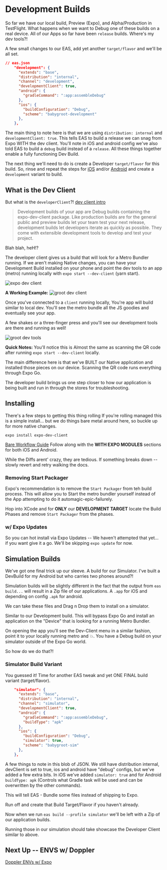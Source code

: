 # Development Builds

So far we have our local build, Preview (Expo), and Alpha/Production in TestFlight. What happens when we want to Debug one of these builds on a real device. All of our Apps so far have been `release` builds. Where's my dev tools?!

A few small changes to our EAS, add yet another `target/flavor` and we'll be all set.

```json
// eas.json
    "development": {
      "extends": "base",
      "distribution": "internal",
      "channel": "development",
      "developmentClient": true,
      "android": {
        "gradleCommand": ":app:assembleDebug"
      },
      "ios": {
        "buildConfiguration": "Debug",
        "scheme": "babygroot-development"
      },
    },
```

The main thing to note here is that we are using `distribution: internal` and `developmentClient: true`. This tells EAS to build a release we can snag from Expo WITH the dev client. You'll note in iOS and android config we've also told EAS to build a `debug` build instead of a `release`. All these things together enable a fully functioning Dev Build.

The next thing we'll need to do is create a Developer `target/flavor` for this build. So, rinse and repeat the steps for [iOS](adding-build-variants.md#start-w-ios) and/or [Android](adding-build-variants.md#start-w-andriod) and create a `development` variant to build.

## What is the Dev Client

But what is the `developerClient`?!
[dev client intro](https://docs.expo.dev/development/introduction/)

> Development builds of your app are Debug builds containing the expo-dev-client package. Like production builds are for the general public and preview builds let your team test your next release, development builds let developers iterate as quickly as possible. They come with extensible development tools to develop and test your project.

Blah blah, heH!?

The developer client gives us a build that will look for a Metro Bundler running.
If we aren't making Native changes, you can have your Development Build installed on your phone and point the dev tools to an app (metro) running locally with `expo start --dev-client` (yarn start).

![expo dev client](images/development-build/expo-dev-client.png)

**A Working Example:**
![groot dev client](images/development-build/dev-client.png)

Once you've connected to a `client` running locally, You're app will build similar to local dev. You'll see the metro bundle all the JS goodies and eventually see your app.

A few shakes or a three-finger press and you'll see our development tools are there and running as well!

![groot dev tools](images/development-build/DevClientMain.png)

**Quick Notes:**
You'll notice this is Almost the same as scanning the QR code after running `expo start --dev-client` locally.

The main difference here is that we've BUILT our Native application and installed those pieces on our device. Scanning the QR code runs everything through Expo Go.

The developer build brings us one step closer to how our application is being built and run in through the stores for troubleshooting.

## Installing

There's a few steps to getting this thing rolling
If you're rolling managed this is a simple install... but we do things bare metal around here, so buckle up for more native changes.

`expo install expo-dev-client`

[Bare Workflow Guide](https://docs.expo.dev/development/installation/)
Follow along with the **WITH EXPO MODULES** sections for both iOS and Android.

While the Diffs arent' crazy, they are tedious. If something breaks down -- slowly revert and retry walking the docs.

### Removing Start Packager

Expo's recommendation is to remove the `Start Packager` from teh build process. This will allow you to Start the metro bundler yourself instead of the App attempting to do it automagic-epic-failurely.

Hop into XCode and for **ONLY** our **DEVELOPMENT TARGET** locate the Build Phases and remove `Start Packager` from the phases.

### w/ Expo Updates

So you can hot install via Expo Updates -- We haven't attempted that yet... if you want give it a go. We'll be skipping `expo update` for now.

## Simulation Builds

We've got one final trick up our sleeve. A build for our Simulator.
I've built a DevBuild for my Android but who carries two phones around?!

Simulation builds will be slightly different in the fact that the output from `eas build...` will result in a Zip file of our applications.
A `.app` for iOS and depending on config `.apk` for android.

We can take these files and Drag n Drop them to install on a simulator.

Similar to our Development build. This will bypass Expo Go and install an application on the "Device" that is looking for a running Metro Bundler.

On opening the app you'll see the Dev-Client menu in a similar fashion, point it to your locally running metro and :boom:. You have a Debug build on your simulator outside of the Expo Go world.

So how do we do that?!

### Simulator Build Variant

You guessed it! Time for another EAS tweak and yet ONE FINAL build variant (target/flavor).

```json
    "simulator": {
      "extends": "base",
      "distribution": "internal",
      "channel": "simulator",
      "developmentClient": true,
      "android": {
        "gradleCommand": ":app:assembleDebug",
        "buildType": "apk"
      },
      "ios": {
        "buildConfiguration": "Debug",
        "simulator": true,
        "scheme": "babygroot-sim"
      },
    },
```

A few things to note in this blob of JSON. We still have distribution internal, devClient is set to true, ios and android have "debug" configs, but we've added a few extra bits.
In iOS we've added `simulator: true` and for Android `buildType: apk` (Controls what Gradle task will be used and can be overwritten by the other commands).

This will tell EAS - Bundle some files instead of shipping to Expo.

Run off and create that Build Target/Flavor if you haven't already.

Now when we run `eas build --profile simulator` we'll be left with a Zip of our application builds.

Running those in our simulation should take showcase the Developer Client similar to above.

## Next Up -- ENVS w/ Doppler

[Doppler ENVs w/ Expo](./doppler-envs-w-expo.md)
